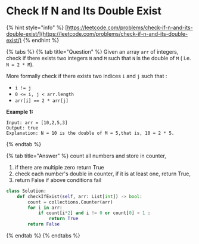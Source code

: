 # Check If N and Its Double Exist

{% hint style="info" %}
[https://leetcode.com/problems/check-if-n-and-its-double-exist/](https://leetcode.com/problems/check-if-n-and-its-double-exist/)
{% endhint %}

{% tabs %}
{% tab title="Question" %}
Given an array `arr` of integers, check if there exists two integers `N` and `M` such that `N` is the double of `M` \( i.e. `N = 2 * M`\).

More formally check if there exists two indices `i` and `j` such that :

* `i != j`
* `0 <= i, j < arr.length`
* `arr[i] == 2 * arr[j]`

**Example 1:**

```text
Input: arr = [10,2,5,3]
Output: true
Explanation: N = 10 is the double of M = 5,that is, 10 = 2 * 5.
```
{% endtab %}

{% tab title="Answer" %}
count all numbers and store in counter,

1. if there are multiple zero return True
2. check each number's double in counter, if it is at least one, return True,
3. return False if above conditions fail

```python
class Solution:
    def checkIfExist(self, arr: List[int]) -> bool:
        count = collections.Counter(arr)
        for i in arr:
            if count[i*2] and i != 0 or count[0] > 1 :
                return True
        return False
```
{% endtab %}
{% endtabs %}


